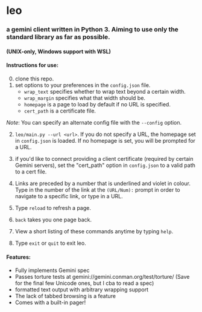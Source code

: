 # leo

### a gemini client written in Python 3. Aiming to use only the standard library as far as possible.

#### (UNIX-only, Windows support with WSL)    

#### Instructions for use:
0) clone this repo.
1) set options to your preferences in the `config.json` file.
    * `wrap_text` specifies whether to wrap text beyond a certain width.
    * `wrap_margin` specifies what that width should be.
    * `homepage` is a page to load by default if no URL is specified.
    * `cert_path` is a certificate file.

_Note_: You can specify an alternate config file with the `--config` option.

2) ```leo/main.py --url <url>```. If you do not specify a URL, the homepage set in `config.json` is loaded. If no homepage is set, you will be prompted for a URL.  

3) if you'd like to connect providing a client certificate (required by certain Gemini servers), set the "cert_path" option in `config.json` to a valid path to a cert file.  

4) Links are preceded by a number that is underlined and violet in colour. Type in the number of the link at the `(URL/Num):` prompt in order to navigate to a specific link, or type in a URL.  

5) Type `reload` to refresh a page.  

6) `back` takes you one page back.  

7) View a short listing of these commands anytime by typing `help`.  

8) Type ```exit``` or ```quit``` to exit leo.  

#### Features:
* Fully implements Gemini spec
* Passes torture tests at gemini://gemini.conman.org/test/torture/ (Save for the final few Unicode ones, but I cba to read a spec)
* formatted text output with arbitrary wrapping support
* The lack of tabbed browsing is a feature
* Comes with a built-in pager!
